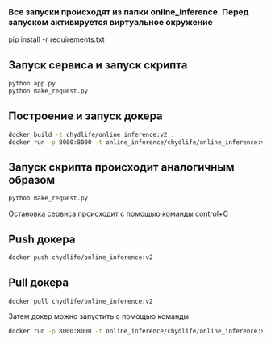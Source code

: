 ### Все запуски происходят из папки online_inference. Перед запуском активируется виртуальное окружение 
pip install -r requirements.txt

## Запуск сервиса и запуск скрипта
```bash
python app.py
python make_request.py
```


## Построение и запуск докера
```bash
docker build -t chydlife/online_inference:v2 .
docker run -p 8000:8000 -t online_inference/chydlife/online_inference:v2
```


## Запуск скрипта происходит аналогичным образом
```bash
python make_request.py
```

Остановка сервиса происходит с помощью команды control+C

## Push докера
```bash
docker push chydlife/online_inference:v2
```


## Pull докера
```bash
docker pull chydlife/online_inference:v2
```

Затем докер можно запустить с помощью команды 
```bash
docker run -p 8000:8000 -t online_inference/chydlife/online_inference:v2
```